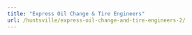```yaml
---
title: "Express Oil Change & Tire Engineers"
url: /huntsville/express-oil-change-and-tire-engineers-2/
---
```

